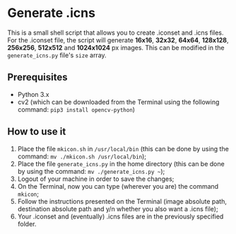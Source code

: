 # Generate .icns

This is a small shell script that allows you to create .iconset and .icns files. For the .iconset file, the script will generate **16x16**, **32x32**, **64x64**, 
**128x128**, **256x256**, **512x512** and **1024x1024** px images. This can be modified in the `generate_icns.py` file's `size` array.

## Prerequisites

- Python 3.x
- cv2 (which can be downloaded from the Terminal using the following command: `pip3 install opencv-python`)

## How to use it

1. Place the file `mkicon.sh` in `/usr/local/bin` (this can be done by using the command: `mv ./mkicon.sh /usr/local/bin`);
2. Place the file `generate_icns.py` in the home directory (this can be done by using the command: `mv ./generate_icns.py ~`);
3. Logout of your machine in order to save the changes;
4. On the Terminal, now you can type (wherever you are) the command `mkicon`;
5. Follow the instructions presented on the Terminal (image absolute path, destination absolute path and y/n whether you also want a .icns file);
6. Your .iconset and (eventually) .icns files are in the previously specified folder.
